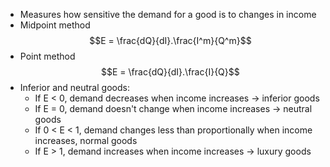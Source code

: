- Measures how sensitive the demand for a good is to changes in income
- Midpoint method $$E = \frac{dQ}{dI}.\frac{I^m}{Q^m}$$
- Point method $$E = \frac{dQ}{dI}.\frac{I}{Q}$$
- Inferior and neutral goods:
	- If E < 0, demand decreases when income increases -> inferior goods
	- If E = 0, demand doesn't change when income increases -> neutral goods
	- If 0 < E < 1, demand changes less than proportionally when income increases, normal goods
	- If E > 1, demand increases when income increases -> luxury goods